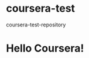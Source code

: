 # coursera-test
coursera-test-repository
<!DOCTYPE html>
<html>
<head>
<title>Hello Coursera!</title>
</head>
<body>
<h1>Hello Coursera!</h>
</body>
</html>

